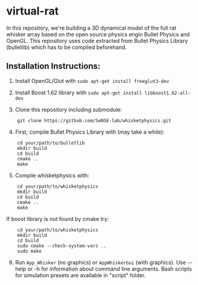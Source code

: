 # virtual-rat

In this repository, we're building a 3D dynamical model of the full rat whisker array based on the open source physics engin Bullet Physics and OpenGL. This repository uses code extracted from Bullet Physics Library (bulletlib) which has to be compiled beforehand.

## Installation Instructions:
1. Install OpenGL/Glut with `sudo apt-get install freeglut3-dev`

2. Install Boost 1.62 library with `sudo apt-get install libboost1.62-all-dev`

3. Clone this repository including submodule:

```
	git clone https://github.com/SeNSE-lab/whisketphysics.git
```

4. First, compile Bullet Physics Library with (may take a while):
```
	cd your/path/to/bulletlib
	mkdir build
	cd build
	cmake ..
	make
```
5. Compile whisketphysics with:
```
	cd your/path/to/whisketphysics
	mkdir build
	cd build
	cmake ..
	make

```

   If boost library is not found by cmake try:

```
	cd your/path/to/whisketphysics
	mkdir build
	cd build
	sudo cmake --check-system-vars ..
	sudo make

```
6. Run `App_Whisker` (no graphics) or `AppWhiskerGui` (with graphics). Use --help or -h for information about command line arguments. Bash scripts for simulation presets are available in "script" folder.
 
